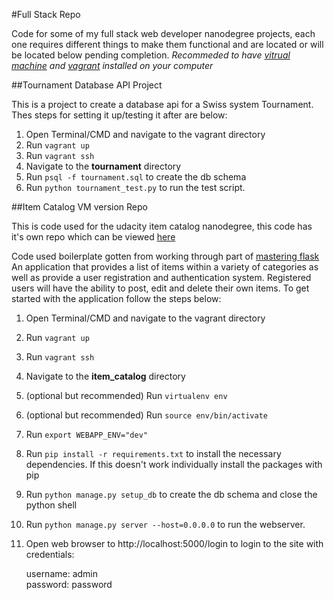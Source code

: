 #Full Stack Repo

Code for some of my full stack web developer nanodegree projects, each one requires different things to make them functional and are located or will be located below pending completion. *Recommeded to have [vitrual machine](https://www.virtualbox.org/wiki/Downloads) and [vagrant](https://www.vagrantup.com/downloads.html) installed on your computer*

##Tournament Database API Project

This is a project to create a database api for a Swiss system Tournament. Thes steps for setting it up/testing it after are below:

1. Open Terminal/CMD and navigate to the vagrant directory
2. Run `vagrant up`
3. Run `vagrant ssh`
4. Navigate to the **tournament** directory
5. Run `psql -f tournament.sql` to create the db schema
6. Run `python tournament_test.py` to run the test script.

##Item Catalog VM version Repo

This is code used for the udacity item catalog nanodegree, this code has it's own repo which can be viewed [here](https://github.com/willa75/item_catalog)

Code used boilerplate gotten from working through part of [mastering flask](https://www.amazon.com/Mastering-Flask-Jack-Stouffer-ebook/dp/B00YSILB26/ref=sr_1_1?s=digital-text&ie=UTF8&qid=1487435825&sr=1-1&keywords=Mastering+Flask+Mastering+Jack+Stouffer)
An application that provides a list of items within a variety of categories as well as provide a user registration and authentication system. Registered users will have the ability to post, edit and delete their own items. To get started with the application follow the steps below:

1. Open Terminal/CMD and navigate to the vagrant directory
2. Run `vagrant up`
3. Run `vagrant ssh`
4. Navigate to the **item_catalog** directory
5. (optional but recommended) Run `virtualenv env`
6. (optional but recommended) Run `source env/bin/activate`
7. Run `export WEBAPP_ENV="dev"`
8. Run `pip install -r requirements.txt` to install the necessary dependencies. If this doesn't work individually install the packages with pip
9. Run `python manage.py setup_db` to create the db schema and close the python shell
8. Run `python manage.py server --host=0.0.0.0` to run the webserver.
9. Open web browser to http://localhost:5000/login to login to the site with credentials:

	username: admin  
	password: password
